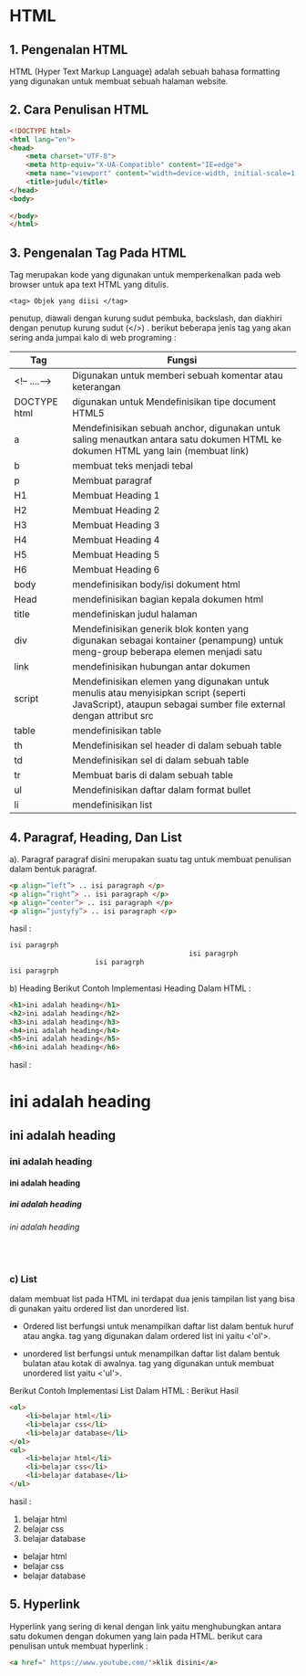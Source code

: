 # HTML

## 1. __Pengenalan HTML__ <br>
HTML (Hyper Text Markup Language) adalah sebuah bahasa formatting yang digunakan
untuk membuat sebuah halaman website.
## 2. __Cara Penulisan HTML__

```html
<!DOCTYPE html>
<html lang="en">
<head>
    <meta charset="UTF-8">
    <meta http-equiv="X-UA-Compatible" content="IE=edge">
    <meta name="viewport" content="width=device-width, initial-scale=1.0">
    <title>judul</title>
</head>
<body>
    
</body>
</html>

```


## **3. Pengenalan Tag Pada HTML**
Tag merupakan kode yang digunakan untuk memperkenalkan pada web browser untuk apa
text HTML yang ditulis. 
```
<tag> Objek yang diisi </tag>
```
penutup, diawali dengan kurung sudut pembuka, backslash, dan diakhiri dengan penutup
kurung sudut (</>) .
berikut beberapa jenis tag yang akan sering anda jumpai kalo di web programing :

|   Tag        | Fungsi |
| ----------   | ------ |
| <!– ....–>   |     Digunakan untuk memberi sebuah komentar atau keterangan    |
DOCTYPE html | digunakan untuk Mendefinisikan tipe document HTML5 |
   a  | Mendefinisikan sebuah anchor, digunakan untuk saling menautkan antara satu dokumen HTML ke dokumen HTML yang lain (membuat link)|
b | membuat teks menjadi tebal |
p | Membuat paragraf |
H1 | Membuat Heading 1 |
H2 | Membuat Heading 2 |
H3 | Membuat Heading 3 |
H4 | Membuat Heading 4 |
H5 | Membuat Heading 5 |
H6 | Membuat Heading 6 |
body | mendefinisikan body/isi dokument html |
Head | mendefinisikan bagian kepala dokumen html|
title | mendefiniskan judul halaman |
div | Mendefinisikan generik blok konten yang digunakan sebagai kontainer (penampung) untuk meng-group beberapa elemen menjadi satu |
link | mendefinisikan hubungan antar dokumen |
script | Mendefinisikan elemen yang digunakan untuk menulis atau menyisipkan script (seperti JavaScript), ataupun sebagai sumber file external dengan attribut src |
table | mendefinisikan table |
th | Mendefinisikan sel header di dalam sebuah table |
td | Mendefinisikan sel di dalam sebuah table |
tr | Membuat baris di dalam sebuah table |
ul | Mendefinisikan daftar dalam format bullet |
li | mendefinisikan list 


## __4. Paragraf, Heading, Dan List__
 a). Paragraf
paragraf disini merupakan suatu tag untuk membuat penulisan dalam bentuk paragraf. 
```html
<p align=”left”> .. isi paragraph </p>
<p align=”right”> .. isi paragraph </p>
<p align=”center”> .. isi paragraph </p>
<p align=”justyfy”> .. isi paragraph </p>
```
hasil :
```html 
isi paragrph
                                            isi paragrph
                     isi paragrph
isi paragrph
```

b) Heading
Berikut Contoh Implementasi Heading Dalam HTML :

```html
<h1>ini adalah heading</h1>
<h2>ini adalah heading</h2>
<h3>ini adalah heading</h3>
<h4>ini adalah heading</h4>
<h5>ini adalah heading</h5>
<h6>ini adalah heading</h6>
```

hasil :
<h1>ini adalah heading</h1>
<h2>ini adalah heading</h2>
<h3>ini adalah heading</h3>
<h4>ini adalah heading</h4>
<h5>ini adalah heading</h5>
<h6>ini adalah heading</h6>
<br>




###  c) List
 dalam membuat list pada HTML ini terdapat dua jenis tampilan list yang bisa di gunakan yaitu ordered list dan unordered list.
* Ordered list berfungsi untuk menampilkan daftar list dalam bentuk huruf atau angka. tag yang digunakan dalam ordered list ini yaitu <'ol'>.

* unordered list berfungsi untuk menampilkan daftar list dalam bentuk bulatan atau kotak di awalnya. tag yang digunakan untuk membuat unordered list yaitu <'ul'>.

Berikut Contoh Implementasi List Dalam HTML :
Berikut Hasil

```html
<ol>
    <li>belajar html</li>
    <li>belajar css</li>
    <li>belajar database</li>
</ol>
<ul>
    <li>belajar html</li>
    <li>belajar css</li>
    <li>belajar database</li>
</ul>
```

hasil :
<ol>
    <li>belajar html</li>
    <li>belajar css</li>
    <li>belajar database</li>
</ol>
<ul>
    <li>belajar html</li>
    <li>belajar css</li>
    <li>belajar database</li>
</ul>

## 5. Hyperlink
Hyperlink yang sering di kenal dengan link yaitu menghubungkan antara satu dokumen dengan dokumen yang lain pada HTML. berikut cara penulisan untuk membuat hyperlink :
```html
<a href=" https://www.youtube.com/">klik disini</a>
```

